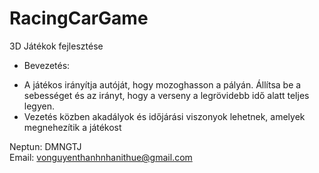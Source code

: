 # RacingCarGame
3D Játékok fejlesztése


* Bevezetés:
+ A játékos irányítja autóját, hogy mozoghasson a pályán. Állítsa be a sebességet és az irányt, hogy a verseny a legrövidebb idő alatt teljes legyen.
+ Vezetés közben akadályok és időjárási viszonyok lehetnek, amelyek megnehezítik a játékost

Neptun: DMNGTJ  
Email: vonguyenthanhnhanithue@gmail.com
